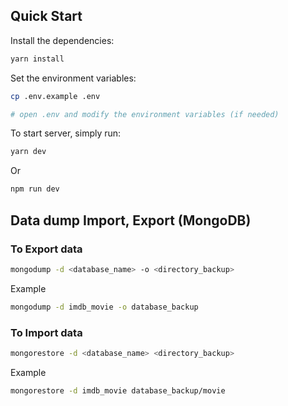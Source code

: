 ## Quick Start

Install the dependencies:

```bash
yarn install
```

Set the environment variables:

```bash
cp .env.example .env

# open .env and modify the environment variables (if needed)
```

To start server, simply run:

```bash
yarn dev
```

Or

```bash
npm run dev
```

## Data dump Import, Export (MongoDB)

### To Export data

```bash
mongodump -d <database_name> -o <directory_backup>
```

Example

```bash
mongodump -d imdb_movie -o database_backup
```

### To Import data

```bash
mongorestore -d <database_name> <directory_backup>
```

Example

```bash
mongorestore -d imdb_movie database_backup/movie
```
